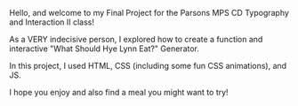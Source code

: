 Hello, and welcome to my Final Project for the Parsons MPS CD Typography and Interaction II class! 

As a VERY indecisive person, I explored how to create a function and interactive "What Should Hye Lynn Eat?" Generator. 

In this project, I used HTML, CSS (including some fun CSS animations), and JS.

I hope you enjoy and also find a meal you might want to try! 
